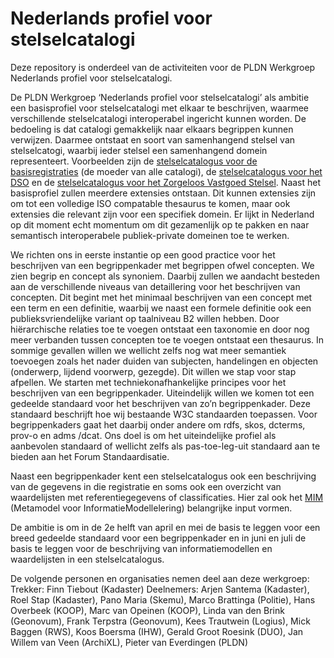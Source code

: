 # Nederlands profiel voor stelselcatalogi

Deze repository is onderdeel van de activiteiten voor de PLDN Werkgroep Nederlands profiel voor stelselcatalogi.
 
De PLDN Werkgroep ‘Nederlands profiel voor stelselcatalogi’ als ambitie een basisprofiel voor stelselcatalogi met elkaar te beschrijven, waarmee verschillende stelselcatalogi interoperabel ingericht kunnen worden. De bedoeling is dat catalogi gemakkelijk naar elkaars begrippen kunnen verwijzen. Daarmee ontstaat en soort van samenhangend stelsel van stelselcatogi, waarbij ieder stelsel een samenhangend domein representeert. Voorbeelden zijn de [stelselcatalogus voor de basisregistraties](https://www.stelselcatalogus.nl/) (de moeder van alle catalogi), de [stelselcatalogus voor het DSO](https://stelselcatalogus.omgevingswet.overheid.nl/) en de [stelselcatalogus voor het Zorgeloos Vastgoed Stelsel](https://taxonomie.zorgeloosvastgoed.nl/).  Naast het basisprofiel zullen meerdere extensies ontstaan. Dit kunnen extensies zijn om tot een volledige ISO compatable thesaurus te komen, maar ook extensies die relevant zijn voor een specifiek domein. Er lijkt in Nederland op dit moment echt momentum om dit gezamenlijk op te pakken en naar semantisch interoperabele publiek-private domeinen toe te werken.
 
We richten ons in eerste instantie op een good practice voor het beschrijven van een begrippenkader met begrippen ofwel concepten. We zien begrip en concept als synoniem. Daarbij zullen we aandacht besteden aan de verschillende niveaus van detaillering voor het beschrijven van concepten. Dit begint met het minimaal beschrijven van een concept met een term en een definitie, waarbij we naast een formele definitie ook een publieksvriendelijke variant op taalniveau B2 willen hebben. Door hiërarchische relaties toe te voegen ontstaat een taxonomie en door nog meer verbanden tussen concepten toe te voegen ontstaat een thesaurus. In sommige gevallen willen we wellicht zelfs nog wat meer semantiek toevoegen zoals het nader duiden van subjecten, handelingen en objecten (onderwerp, lijdend voorwerp, gezegde). Dit willen we stap voor stap afpellen. We starten met techniekonafhankelijke principes voor het beschrijven van een begrippenkader. Uiteindelijk willen we komen tot een gedeelde standaard voor het beschrijven van zo’n begrippenkader. Deze standaard beschrijft hoe wij bestaande W3C standaarden toepassen. Voor begrippenkaders gaat het daarbij onder andere om rdfs, skos, dcterms, prov-o en adms /dcat. Ons doel is om het uiteindelijke profiel als aanbevolen standaard of wellicht zelfs als pas-toe-leg-uit standaard aan te bieden aan het Forum Standaardisatie.

Naast een begrippenkader kent een stelselcatalogus ook een beschrijving van de gegevens in die registratie en soms ook een overzicht van waardelijsten met referentiegegevens of classificaties. Hier zal ook het [MIM](https://www.geonovum.nl/geo-standaarden/metamodel-informatiemodellering-mim) (Metamodel voor InformatieModellelering) belangrijke input vormen.
 
De ambitie is om in de 2e helft van april en mei de basis te leggen voor een breed gedeelde standaard voor een begrippenkader en in juni en juli de basis te leggen voor de beschrijving van informatiemodellen en waardelijsten in een stelselcatalogus.
 
De volgende personen en organisaties nemen deel aan deze werkgroep:
Trekker: Finn Tiebout (Kadaster)
Deelnemers: Arjen Santema (Kadaster), Roel Stap (Kadaster), Pano Maria (Skemu), Marco Brattinga (Politie), Hans Overbeek (KOOP), Marc van Opeinen (KOOP), Linda van den Brink (Geonovum), Frank Terpstra (Geonovum), Kees Trautwein (Logius), Mick Baggen (RWS), Koos Boersma (IHW),  Gerald Groot Roesink (DUO), Jan Willem van Veen (ArchiXL), Pieter van Everdingen (PLDN)
